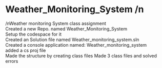# Weather_Monitoring_System /n  
/nWeather monitoring System class assignment  
Created a new Repo. named Weather_Monitoring_System  
Setup the codespace for it  
Created an Solution file named Weather_monitoring_system.sln  
Created a console application named: Weather_monitoring_system  
added a cs proj file  
Made the structure by creating class files
Made 3 class files and solved errors